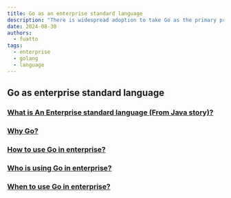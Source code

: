 ```yaml
---
title: Go as an enterprise standard language
description: "There is widespread adoption to take Go as the primary programming language for enterprise-level software development, emphasizing its simplicity, efficiency, and robust standard library. This initiative aims to streamline development processes, improve code maintainability, and leverage Go's strong support for concurrent programming in large-scale enterprise applications."
date: 2024-08-30
authors:
  - fuatto
tags:
  - enterprise
  - golang
  - language
---
```


## Go as enterprise standard language

### [What is An Enterprise standard language (From Java story)?](why-enterprise-chose-java.md)

### [Why Go?](why-go.md)

### [How to use Go in enterprise?](how-to-use-go-in-enterprise.md)

### [Who is using Go in enterprise?](who-using-golang-in-enterprise.md)

### [When to use Go in enterprise?](when-to-use-golang-in-enterprise.md)
